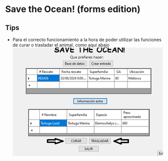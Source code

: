 # Save the Ocean! (forms edition)
## Tips
- Para el correcto funcionamiento a la hora de poder utilizar las funciones de curar o trasladar el animal, como aquí abajo
![](https://github.com/Tottii05/SaveTheOceanForms/blob/main/Images/BadUsingForm.PNG)
